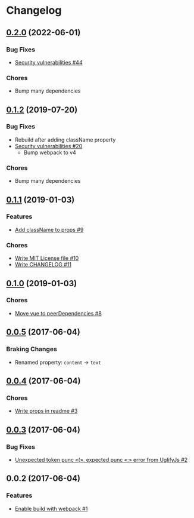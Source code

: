 # Changelog

## [0.2.0](https://github.com/inouetakuya/vue-nl2br/compare/v0.1.2...v0.2.0) (2022-06-01)

### Bug Fixes

- [Security vulnerabilities #44](https://github.com/inouetakuya/vue-nl2br/pull/44)

### Chores

- Bump many dependencies

## [0.1.2](https://github.com/inouetakuya/vue-nl2br/compare/v0.1.1...v0.1.2) (2019-07-20)

### Bug Fixes

- Rebuild after adding className property
- [Security vulnerabilities #20](https://github.com/inouetakuya/vue-nl2br/pull/20)
  - Bump webpack to v4 

### Chores

- Bump many dependencies

## [0.1.1](https://github.com/inouetakuya/vue-nl2br/compare/v0.1.0...v0.1.1) (2019-01-03)

### Features

- [Add className to props #9](https://github.com/inouetakuya/vue-nl2br/pull/9)

### Chores

- [Write MIT License file #10](https://github.com/inouetakuya/vue-nl2br/pull/10)
- [Write CHANGELOG #11](https://github.com/inouetakuya/vue-nl2br/pull/11)

## [0.1.0](https://github.com/inouetakuya/vue-nl2br/compare/v0.0.5...v0.1.0) (2019-01-03)

### Chores

- [Move vue to peerDependencies #8](https://github.com/inouetakuya/vue-nl2br/pull/8)

## [0.0.5](https://github.com/inouetakuya/vue-nl2br/compare/v0.0.4...v0.0.5) (2017-06-04)

### Braking Changes

- Renamed property: `content` -> `text`

## [0.0.4](https://github.com/inouetakuya/vue-nl2br/compare/v0.0.3...v0.0.4) (2017-06-04)

### Chores
 
- [Write props in readme #3](https://github.com/inouetakuya/vue-nl2br/pull/3)

## [0.0.3](https://github.com/inouetakuya/vue-nl2br/compare/v0.0.2...v0.0.3) (2017-06-04)

### Bug Fixes
 
- [Unexpected token punc «(», expected punc «:» error from UglifyJs #2](https://github.com/inouetakuya/vue-nl2br/pull/2)

## 0.0.2 (2017-06-04)

### Features

- [Enable build with webpack #1](https://github.com/inouetakuya/vue-nl2br/pull/1)
